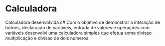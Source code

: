 # Calculadora
Calculadora desenvolvida c#
Com o objetivo de demonstrar a interação de botoes, declaração de variáveis, 
entrada de valores e operações com variáveis desenvolvi uma calculadora simples 
que efetua soma divisao multiplicação e divisao de dois numeros
